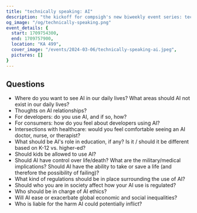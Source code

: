 ```yaml
---
title: "technically speaking: AI"
description: "the kickoff for compsigh's new biweekly event series: technically speaking! these are chill discussions on specific topics, covering current events and/or issues in tech, humanity, and their intersection. all majors and perspectives are welcome and encouraged to attend!"
og_image: "/og/technically-speaking.png"
event_details: {
  start: 1709754300,
  end: 1709757900,
  location: "KA 499",
  cover_image: "/events/2024-03-06/technically-speaking-ai.jpeg",
  pictures: []
}
---
```


## Questions

- Where do you want to see AI in our daily lives? What areas should AI not exist in our daily lives?
- Thoughts on AI relationships?
- For developers: do you use AI, and if so, how?
- For consumers: how do you feel about developers using AI?
- Intersections with healthcare: would you feel comfortable seeing an AI doctor, nurse, or therapist?
- What should be AI's role in education, if any? Is it / should it be different based on K-12 vs. higher-ed?
- Should kids be allowed to use AI?
- Should AI have control over life/death? What are the military/medical implications? Should AI have the ability to take or save a life (and therefore the possibility of failing)?
- What kind of regulations should be in place surrounding the use of AI?
- Should who you are in society affect how your AI use is regulated?
- Who should be in charge of AI ethics?
- Will AI ease or exacerbate global economic and social inequalities?
- Who is liable for the harm AI could potentially inflict?
